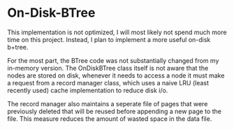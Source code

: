 # On-Disk-BTree

This implementation is not optimized, I will most likely not spend much more time on this project. Instead, I plan to implement a more useful on-disk b+tree.

For the most part, the BTree code was not substantially changed from my in-memory version.
The OnDiskBTree class itself is not aware that the nodes are stored on disk, 
whenever it needs to access a node it must make a request from a record manager class,
which uses a naive LRU (least recently used) cache implementation to reduce disk i/o.

The record manager also maintains a seperate file of pages that were previously deleted that will be reused before appending a new page to the file. This measure reduces the amount of wasted space in the data file.
